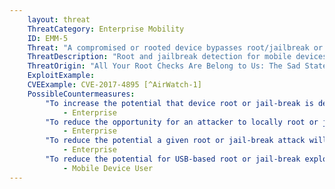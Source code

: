 ```yaml
---
    layout: threat
    ThreatCategory: Enterprise Mobility
    ID: EMM-5
    Threat: "A compromised or rooted device bypasses root/jailbreak or other compliance checks"
    ThreatDescription: "Root and jailbreak detection for mobile devices is based on detecting the changes that a process by which a mobile device was compromised would have caused. For instance, creation of files or directories that do not exist on uncompromised devices. Given the diversity of mobile devices, mobile OSs, the varying methods of compromise, and the potential for an attacker to intercept and forge acceptable responses to checks for such changes, root detection continues to be an area of challenge."
    ThreatOrigin: "All Your Root Checks Are Belong to Us: The Sad State of Root Detection [^5]"
    ExploitExample:
    CVEExample: CVE-2017-4895 [^AirWatch-1]
    PossibleCountermeasures:
        "To increase the potential that device root or jail-break is detected, deploy a variety of mechanisms capable of root or jail-break detection (e.g., on-device agents, apps that require successful boot attestation checks, manual inspection)":
            - Enterprise
        "To reduce the opportunity for an attacker to locally root or jail-break devices, educate users on the importance of physically securing their devices (e.g., locking it into a container) when not directly attended.":
            - Enterprise
        "To reduce the potential a given root or jail-break attack will succeed, ensure devices are configured with a strong device unlock code.":
            - Enterprise
        "To reduce the potential for USB-based root or jail-break exploits, do not accept prompts to grant trust when connecting to untrusted computers or charging stations.":
            - Mobile Device User
---
```

